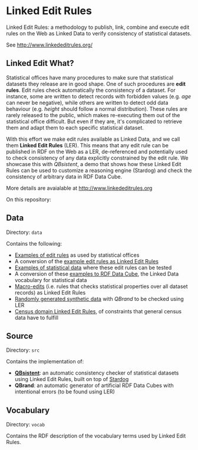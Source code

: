 # Linked Edit Rules
Linked Edit Rules: a methodology to publish, link, combine and execute edit rules on the Web as Linked Data to verify consistency of statistical datasets.

See http://www.linkededitrules.org/

## Linked Edit What?

Statistical offices have many procedures to make sure that statistical datasets they release are in good shape. One of such procedures are **edit rules**. Edit rules check automatically the consistency of a dataset. For instance, some are written to detect records with forbidden values (e.g. *age* can never be negative), while others are written to detect odd data behaviour (e.g. *height* should follow a normal distribution). These rules are rarely released to the public, which makes re-executing them out of the statistical office difficult. But even if they are, it's complicated to retrieve them and adapt them to each specific statistical dataset.

With this effort we make edit rules available as Linked Data, and we call them **Linked Edit Rules** (LER). This means that any edit rule can be published in RDF on the Web as a LER, de-referenced and potentially used to check consistency of any data explicitly constrained by the edit rule. We showcase this with *QBsistent*, a demo that shows how these Linked Edit Rules can be used to customize a reasoning engine (Stardog) and check the consistency of arbitrary data in RDF Data Cube.

More details are avaialable at http://www.linkededitrules.org

On this repository:

## Data

Directory: `data`

Contains the following:

- [Examples of edit rules](https://raw.githubusercontent.com/albertmeronyo/linked-edit-rules/master/data/edits.txt) as used by statistical offices
- A conversion of the [example edit rules as Linked Edit Rules](https://raw.githubusercontent.com/albertmeronyo/linked-edit-rules/master/data/people-rules.ttl)
- [Examples of statistical data](https://raw.githubusercontent.com/albertmeronyo/linked-edit-rules/master/data/people.csv) where these edit rules can be tested
- A conversion of these [examples to RDF Data Cube](https://raw.githubusercontent.com/albertmeronyo/linked-edit-rules/master/data/people.ttl), the Linked Data vocabulary for statistical data
- [Macro-edits](https://raw.githubusercontent.com/albertmeronyo/linked-edit-rules/master/data/people-macro.ttl) (i.e. rules that checks statistical properties over all dataset records) as Linked Edit Rules
- [Randomly generated synthetic data](https://raw.githubusercontent.com/albertmeronyo/linked-edit-rules/master/data/test.ttl) with *QBrand* to be checked using LER
- [Census domain Linked Edit Rules](https://raw.githubusercontent.com/albertmeronyo/linked-edit-rules/master/data/cedar-rules.ttl), of constraints that general census data have to fulfill

## Source

Directory: `src`

Contains the implementation of:

- [**QBsistent**](https://github.com/albertmeronyo/linked-edit-rules/tree/master/src): an automatic consistency checker of statistical datasets using Linked Edit Rules, built on top of [Stardog](http://www.stardog.com)
- **QBrand**: an automatic generator of artificial RDF Data Cubes with intentional errors (to be found using LER)

## Vocabulary

Directory: `vocab`

Contains the RDF description of the vocabulary terms used by Linked Edit Rules.
